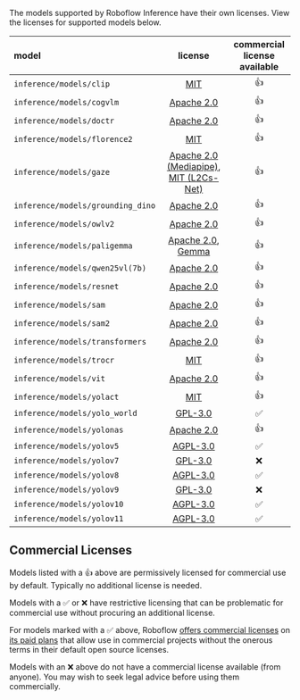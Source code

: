 The models supported by Roboflow Inference have their own licenses. View the licenses for supported models below.

| model                         |                                       license                                        | commercial license available |
|:------------------------------|:------------------------------------------------------------------------------------:|:----------------------------:|
| `inference/models/clip`           | [MIT](https://github.com/openai/CLIP/blob/main/LICENSE)                              | 👍 |
| `inference/models/cogvlm`         | [Apache 2.0](https://github.com/THUDM/CogVLM/blob/main/LICENSE)                      | 👍 |
| `inference/models/doctr`          | [Apache 2.0](https://github.com/mindee/doctr/blob/main/LICENSE)                      | 👍 |
| `inference/models/florence2`      | [MIT](https://huggingface.co/microsoft/Florence-2-base/blob/main/LICENSE)            | 👍 |
| `inference/models/gaze`           | [Apache 2.0 (Mediapipe)](https://github.com/google/mediapipe/blob/master/LICENSE), [MIT (L2Cs-Net)](https://github.com/Ahmednull/L2CS-Net/blob/main/LICENSE) | 👍 |
| `inference/models/grounding_dino` | [Apache 2.0](https://github.com/IDEA-Research/GroundingDINO/blob/main/LICENSE)       | 👍 |
| `inference/models/owlv2`          | [Apache 2.0](https://github.com/google-research/scenic/blob/main/LICENSE)            | 👍 |
| `inference/models/paligemma`      | [Apache 2.0](https://github.com/google-research/big_vision/blob/main/LICENSE), [Gemma](https://ai.google.dev/gemma/terms) | 👍 |
| `inference/models/qwen25vl(7b)`   | [Apache 2.0](https://github.com/QwenLM/Qwen2.5-VL/blob/main/LICENSE)                 | 👍 |
| `inference/models/resnet`         | [Apache 2.0](https://github.com/huggingface/pytorch-image-models/blob/main/LICENSE)  | 👍 |
| `inference/models/sam`            | [Apache 2.0](https://github.com/facebookresearch/segment-anything/blob/main/LICENSE) | 👍 |
| `inference/models/sam2`           | [Apache 2.0](https://github.com/facebookresearch/sam2/blob/main/LICENSE)             | 👍 |
| `inference/models/transformers`   | [Apache 2.0](https://github.com/huggingface/transformers/blob/main/LICENSE)          | 👍 |
| `inference/models/trocr`          | [MIT](https://github.com/microsoft/unilm/blob/master/LICENSE)                        | 👍 |
| `inference/models/vit`            | [Apache 2.0](https://github.com/google-research/vision_transformer/blob/main/LICENSE)| 👍 |
| `inference/models/yolact`         | [MIT](https://github.com/dbolya/yolact/blob/master/LICENSE)                          | 👍 |
| `inference/models/yolo_world`     | [GPL-3.0](https://github.com/AILab-CVC/YOLO-World/blob/master/LICENSE)               | ✅ |
| `inference/models/yolonas`        | [Apache 2.0](https://github.com/Deci-AI/super-gradients/blob/master/LICENSE.md)      | 👍 |
| `inference/models/yolov5`         | [AGPL-3.0](https://github.com/ultralytics/yolov5/blob/master/LICENSE)                | ✅ |
| `inference/models/yolov7`         | [GPL-3.0](https://github.com/WongKinYiu/yolov7/blob/main/LICENSE.md)                 | ❌ | 
| `inference/models/yolov8`         | [AGPL-3.0](https://github.com/ultralytics/ultralytics/blob/master/LICENSE)           | ✅ |
| `inference/models/yolov9`         | [GPL-3.0](https://github.com/WongKinYiu/yolov9/blob/main/LICENSE.md)                 | ❌ |
| `inference/models/yolov10`        | [AGPL-3.0](https://github.com/THU-MIG/yolov10/blob/main/LICENSE)                     | ✅ |
| `inference/models/yolov11`        | [AGPL-3.0](https://github.com/ultralytics/ultralytics/blob/master/LICENSE)           | ✅ |

## Commercial Licenses

Models listed with a 👍 above are permissively licensed for commercial use by default. Typically no additional license is needed.

Models with a ✅ or ❌ have restrictive licensing that can be problematic for commercial use without procuring an additional license.

For models marked with a ✅ above, Roboflow [offers commercial licenses](https://roboflow.com/licensing) on [its paid plans](https://roboflow.com/pricing)
that allow use in commercial projects without the onerous terms in their default open source licenses.

Models with an ❌ above do not have a commercial license available (from anyone). You may wish to seek legal advice before using them commercially.